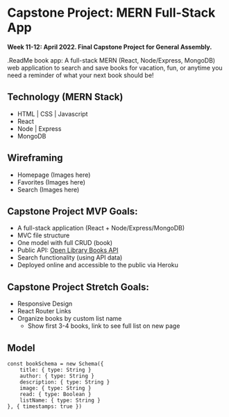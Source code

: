 # Capstone Project: MERN Full-Stack App

**Week 11-12: April 2022. Final Capstone Project for General Assembly.**

.ReadMe book app: A full-stack MERN (React, Node/Express, MongoDB) web application to search and save books for vacation, fun, or anytime you need a reminder of what your next book should be!

<!-- App name ideas: Bookasauraus Recs, BookWorm, Book-Hook-Up, .ReadMe -->
<!-- ## Deployed Website

Hosted via Heroku:  -->


## Technology (MERN Stack)

- HTML | CSS | Javascript
- React
- Node | Express
- MongoDB


<!-- ## Repositories
    - Front-End: 
    - Back-End:  -->

<!-- 
## User Stories

- Homepage shows app features and links to login or register an account.
- User can create a new account and/or login.
- User can add plants to their "My Plants" section, creating a name, adding plant type, image url, room name, window direction, and notes about plant.
- Once a plant is added, user can edit or delete plant.
- User can complete watering tasks in their "My Tasks" section, as they are auto-generated after creating a new plant.
- User can add a plant status for any plant, adding status date, plant health (poor/good/excellent), and notes. Status can be edited or deleted. -->


## Wireframing

- Homepage (Images here)
- Favorites (Images here)
- Search (Images here)


## Capstone Project MVP Goals:

- A full-stack application (React + Node/Express/MongoDB)
- MVC file structure
- One model with full CRUD (book)
- Public API: [Open Library Books API](https://openlibrary.org/dev/docs/api/books)
- Search functionality (using API data)
- Deployed online and accessible to the public via Heroku


## Capstone Project Stretch Goals:

- Responsive Design
- React Router Links
- Organize books by custom list name
    - Show first 3-4 books, link to see full list on new page


## Model

``` 
const bookSchema = new Schema({
    title: { type: String }
    author: { type: String }
    description: { type: String }
    image: { type: String }
    read: { type: Boolean }
    listName: { type: String }
}, { timestamps: true })
```
